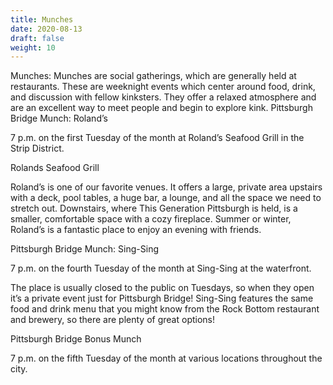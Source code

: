 ```yaml
---
title: Munches
date: 2020-08-13
draft: false
weight: 10
---
```


Munches: Munches are social gatherings, which are generally held at restaurants. These are weeknight events which center around food, drink, and discussion with fellow kinksters. They offer a relaxed atmosphere and are an excellent way to meet people and begin to explore kink.
Pittsburgh Bridge Munch: Roland’s

7 p.m. on the first Tuesday of the month at Roland’s Seafood Grill in the Strip District.

Rolands Seafood Grill

Roland’s is one of our favorite venues. It offers a large, private area upstairs with a deck, pool tables, a huge bar, a lounge, and all the space we need to stretch out. Downstairs, where This Generation Pittsburgh is held, is a smaller, comfortable space with a cozy fireplace. Summer or winter, Roland’s is a fantastic place to enjoy an evening with friends.

 
Pittsburgh Bridge Munch: Sing-Sing

7 p.m. on the fourth Tuesday of the month at Sing-Sing at the waterfront.

The place is usually closed to the public on Tuesdays, so when they open it’s a private event just for Pittsburgh Bridge!  Sing-Sing features the same food and drink menu that you might know from the Rock Bottom restaurant and brewery, so there are plenty of great options!

 
Pittsburgh Bridge Bonus Munch

7 p.m. on the fifth Tuesday of the month at various locations throughout the city.
